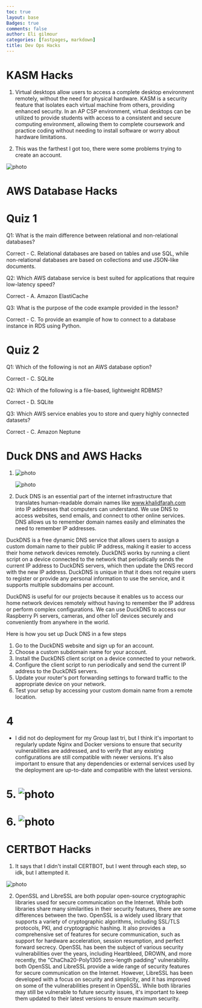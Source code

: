```yaml
---
toc: true
layout: base
Badges: true
comments: false
author: Eli gilmour
categories: [fastpages, markdown]
title: Dev Ops Hacks
---
```


# KASM Hacks

1. Virtual desktops allow users to access a complete desktop environment remotely, without the need for physical hardware. KASM is a security feature that isolates each virtual machine from others, providing enhanced security. In an AP CSP environment, virtual desktops can be utilized to provide students with access to a consistent and secure computing environment, allowing them to complete coursework and practice coding without needing to install software or worry about hardware limitations.

2. This was the farthest I got too, there were some problems trying to create an account.

![photo]({{site.baseurl}}/images/tried.png)

# AWS Database Hacks

# Quiz 1

Q1: What is the main difference between relational and non-relational databases?

Correct - C. Relational databases are based on tables and use SQL, while non-relational databases are based on collections and use JSON-like documents.

Q2: Which AWS database service is best suited for applications that require low-latency speed?

Correct - A. Amazon ElastiCache

Q3: What is the purpose of the code example provided in the lesson?

Correct - C. To provide an example of how to connect to a database instance in RDS using Python.

# Quiz 2

Q1: Which of the following is not an AWS database option?

Correct - C. SQLite

Q2: Which of the following is a file-based, lightweight RDBMS?

Correct - D. SQLite

Q3: Which AWS service enables you to store and query highly connected datasets?

Correct - C. Amazon Neptune

# Duck DNS and AWS Hacks

1.  ![photo]({{site.baseurl}}/images/venn2.png)
    
    ![photo]({{site.baseurl}}/images/AWS.jpg)

2. Duck DNS is an essential part of the internet infrastructure that translates human-readable domain names like www.khalidfarah.com into IP addresses that computers can understand. We use DNS to access websites, send emails, and connect to other online services. DNS allows us to remember domain names easily and eliminates the need to remember IP addresses.

DuckDNS is a free dynamic DNS service that allows users to assign a custom domain name to their public IP address, making it easier to access their home network devices remotely. DuckDNS works by running a client script on a device connected to the network that periodically sends the current IP address to DuckDNS servers, which then update the DNS record with the new IP address. DuckDNS is unique in that it does not require users to register or provide any personal information to use the service, and it supports multiple subdomains per account.

DuckDNS is useful for our projects because it enables us to access our home network devices remotely without having to remember the IP address or perform complex configurations. We can use DuckDNS to access our Raspberry Pi servers, cameras, and other IoT devices securely and conveniently from anywhere in the world.

Here is how you set up Duck DNS in a few steps

1. Go to the DuckDNS website and sign up for an account.
2. Choose a custom subdomain name for your account.
3. Install the DuckDNS client script on a device connected to your network.
4. Configure the client script to run periodically and send the current IP address to the DuckDNS servers.
5. Update your router's port forwarding settings to forward traffic to the appropriate device on your network.
6. Test your setup by accessing your custom domain name from a remote location.

# 4
-  I did not do deployment for my Group last tri, but I think it's important to regularly update Nginx and Docker versions to ensure that security vulnerabilities are addressed, and to verify that any existing configurations are still compatible with newer versions. It's also important to ensure that any dependencies or external services used by the deployment are up-to-date and compatible with the latest versions.

# 5. ![photo]({{site.baseurl}}/images/venn.png)

# 6. ![photo]({{site.baseurl}}/images/quiz.png)

# CERTBOT Hacks

1. It says that I didn't install CERTBOT, but I went through each step, so idk, but I attempted it.

![photo]({{site.baseurl}}/images/attempt.png)

2. OpenSSL and LibreSSL are both popular open-source cryptographic libraries used for secure communication on the Internet. While both libraries share many similarities in their security features, there are some differences between the two. OpenSSL is a widely used library that supports a variety of cryptographic algorithms, including SSL/TLS protocols, PKI, and cryptographic hashing. It also provides a comprehensive set of features for secure communication, such as support for hardware acceleration, session resumption, and perfect forward secrecy. OpenSSL has been the subject of various security vulnerabilities over the years, including Heartbleed, DROWN, and more recently, the "ChaCha20-Poly1305 zero-length padding" vulnerability. both OpenSSL and LibreSSL provide a wide range of security features for secure communication on the Internet. However, LibreSSL has been developed with a focus on security and simplicity, and it has improved on some of the vulnerabilities present in OpenSSL. While both libraries may still be vulnerable to future security issues, it's important to keep them updated to their latest versions to ensure maximum security.

